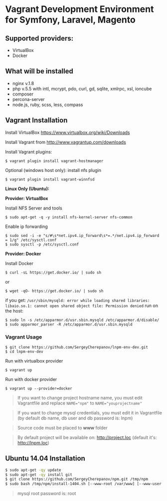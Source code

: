 Vagrant Development Environment for Symfony, Laravel, Magento
==============================================================

## Supported providers:

* VirtualBox
* Docker

## What will be installed

* nginx v.1.8
* php v.5.5 with intl, mcrypt, pdo, curl, gd, sqlite, xmlrpc, xsl, ioncube
* composer
* percona-server 
* node.js, ruby, scss, less, compass

## Vagrant Installation

Install VirtualBox https://www.virtualbox.org/wiki/Downloads

Install Vagrant from http://www.vagrantup.com/downloads

Install Vagrant plugins:

    $ vagrant plugin install vagrant-hostmanager

Optional (windows host only): install nfs plugin

    $ vagrant plugin install vagrant-winnfsd

**Linux Only (Ubuntu):**

**Provider: VirtualBox**

Install NFS Server and tools

    $ sudo apt-get -q -y install nfs-kernel-server nfs-common
    
Enable ip forwarding
    
    $ sudo sed -i -e "s/#\s*net.ipv4.ip_forward\s*=.*/net.ipv4.ip_forward = 1/g" /etc/sysctl.conf
    $ sudo sysctl -p /etc/sysctl.conf

**Provider: Docker**

Install Docker

    $ curl -sL https://get.docker.io/ | sudo sh

or 

    $ wget -qO- https://get.docker.io/ | sudo sh

if you get: `/usr/sbin/mysqld: error while loading shared libraries: libaio.so.1: cannot open shared object file: Permission denied` run on the host:

    $ sudo ln -s /etc/apparmor.d/usr.sbin.mysqld /etc/apparmor.d/disable/
    $ sudo apparmor_parser -R /etc/apparmor.d/usr.sbin.mysqld

### Vagrant Usage

    $ git clone https://github.com/SergeyCherepanov/lnpm-env-dev.git
    $ cd lnpm-env-dev
    
Run with virtualbox provider

    $ vagrant up
    
Run with docker provider

    $ vagrant up --provider=docker

> If you want to change project hostname name, you must edit Vagrantfile and replace `NAME="npm"` to `NAME="youprojectname"`

> If you want to change mysql credentials, you must edit it in Vagrantfile (by default db name, db user and db password is: lnpm)

> Source code must be placed to **www** folder

> By default project will be available on: http://project.loc (default it's: http://lnpm.loc)

    
    
## Ubuntu 14.04 Installation

```bash
$ sudo apt-get -qy update
$ sudo apt-get -qy install git
$ git clone https://github.com/SergeyCherepanov/npm.git /tmp/npm
$ sudo bash /tmp/npm/install-1404.sh [--www-root /var/www] [--www-user www-data] [--www-group www-data] 
```

> mysql root password is: root


